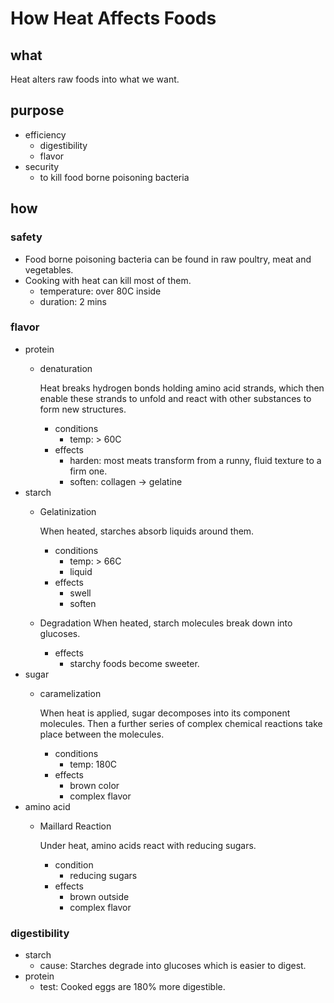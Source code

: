 # How Heat Affects Foods

## what

Heat alters raw foods into what we want.

## purpose

- efficiency
    - digestibility
    - flavor
- security
    - to kill food borne poisoning bacteria

## how

### safety

- Food borne poisoning bacteria can be found in raw poultry, meat and vegetables.
- Cooking with heat can kill most of them.
    - temperature: over 80C inside
    - duration: 2 mins

### flavor

- protein
    - denaturation

        Heat breaks hydrogen bonds holding amino acid strands, which then enable these strands to unfold and react with other substances to form new structures.
        - conditions
            - temp: > 60C
        - effects
            - harden: most meats transform from a runny, fluid texture to a firm one.
            - soften: collagen -> gelatine
- starch
    - Gelatinization

        When heated, starches absorb liquids around them.
        - conditions
            - temp: > 66C
            - liquid
        - effects
            - swell
            - soften
    - Degradation
        When heated, starch molecules break down into glucoses.
        - effects
            - starchy foods become sweeter.
- sugar
    - caramelization    

        When heat is applied, sugar decomposes into its component molecules. Then a further series of complex chemical reactions take place between the molecules.
        - conditions
            - temp: 180C
        - effects
            - brown color
            - complex flavor
- amino acid
    - Maillard Reaction

        Under heat, amino acids react with reducing sugars.
        - condition
            - reducing sugars
        - effects
            - brown outside
            - complex flavor

### digestibility

- starch
    - cause: Starches degrade into glucoses which is easier to digest.
- protein
    - test: Cooked eggs are 180% more digestible.
